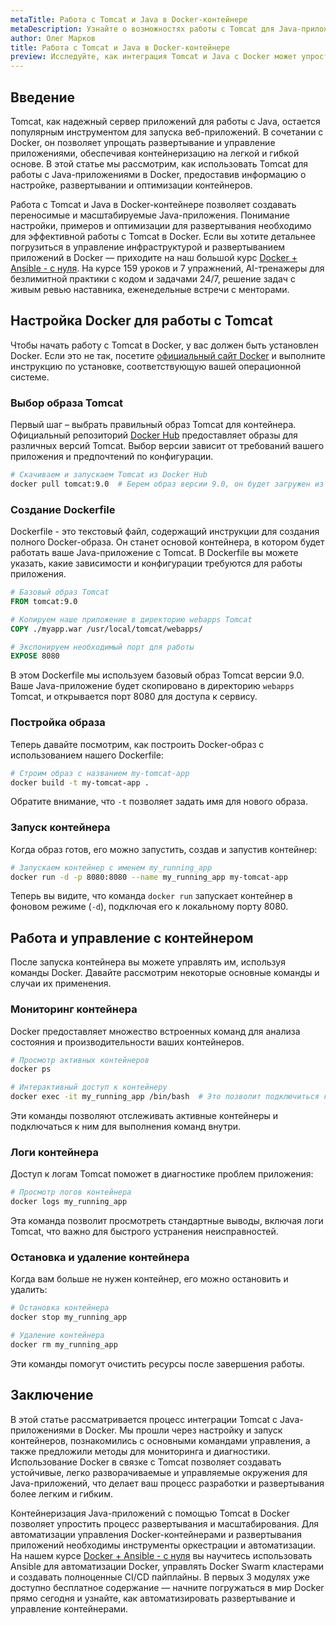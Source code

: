 ```yaml
---
metaTitle: Работа с Tomcat и Java в Docker-контейнере
metaDescription: Узнайте о возможностях работы с Tomcat для Java-приложений в Docker-контейнерах - настройка, примеры и оптимизация для развертывания
author: Олег Марков
title: Работа с Tomcat и Java в Docker-контейнере
preview: Исследуйте, как интеграция Tomcat и Java с Docker может упростить развертывание и управление приложениями. Примеры, настройки и лучшие практики помогут вам освоить этот процесс
---
```


## Введение

Tomcat, как надежный сервер приложений для работы с Java, остается популярным инструментом для запуска веб-приложений. В сочетании с Docker, он позволяет упрощать развертывание и управление приложениями, обеспечивая контейнеризацию на легкой и гибкой основе. В этой статье мы рассмотрим, как использовать Tomcat для работы с Java-приложениями в Docker, предоставив информацию о настройке, развертывании и оптимизации контейнеров.

Работа с Tomcat и Java в Docker-контейнере позволяет создавать переносимые и масштабируемые Java-приложения. Понимание настройки, примеров и оптимизации для развертывания необходимо для эффективной работы с Tomcat в Docker. Если вы хотите детальнее погрузиться в управление инфраструктурой и развертыванием приложений в Docker — приходите на наш большой курс [Docker + Ansible - с нуля](https://purpleschool.ru/course/docker?utm_source=knowledgebase&utm_medium=text&utm_campaign=Rabota_s_Tomcat_i_Java_v_Docker-kontejnere). На курсе 159 уроков и 7 упражнений, AI-тренажеры для безлимитной практики с кодом и задачами 24/7, решение задач с живым ревью наставника, еженедельные встречи с менторами.

## Настройка Docker для работы с Tomcat

Чтобы начать работу с Tomcat в Docker, у вас должен быть установлен Docker. Если это не так, посетите [официальный сайт Docker](https://docs.docker.com/get-docker/) и выполните инструкцию по установке, соответствующую вашей операционной системе.

### Выбор образа Tomcat

Первый шаг – выбрать правильный образ Tomcat для контейнера. Официальный репозиторий [Docker Hub](https://hub.docker.com/_/tomcat) предоставляет образы для различных версий Tomcat. Выбор версии зависит от требований вашего приложения и предпочтений по конфигурации.

```bash
# Скачиваем и запускаем Tomcat из Docker Hub
docker pull tomcat:9.0  # Берем образ версии 9.0, он будет загружен из Docker Hub
```

### Создание Dockerfile

Dockerfile - это текстовый файл, содержащий инструкции для создания полного Docker-образа. Он станет основой контейнера, в котором будет работать ваше Java-приложение с Tomcat. В Dockerfile вы можете указать, какие зависимости и конфигурации требуются для работы приложения.

```dockerfile
# Базовый образ Tomcat
FROM tomcat:9.0

# Копируем наше приложение в директорию webapps Tomcat
COPY ./myapp.war /usr/local/tomcat/webapps/

# Экспонируем необходимый порт для работы
EXPOSE 8080
```

В этом Dockerfile мы используем базовый образ Tomcat версии 9.0. Ваше Java-приложение будет скопировано в директорию `webapps` Tomcat, и открывается порт 8080 для доступа к сервису.

### Постройка образа

Теперь давайте посмотрим, как построить Docker-образ с использованием нашего Dockerfile:

```bash
# Строим образ с названием my-tomcat-app
docker build -t my-tomcat-app .
```
Обратите внимание, что `-t` позволяет задать имя для нового образа.

### Запуск контейнера

Когда образ готов, его можно запустить, создав и запустив контейнер:

```bash
# Запускаем контейнер с именем my_running_app
docker run -d -p 8080:8080 --name my_running_app my-tomcat-app
```

Теперь вы видите, что команда `docker run` запускает контейнер в фоновом режиме (`-d`), подключая его к локальному порту 8080.

## Работа и управление с контейнером

После запуска контейнера вы можете управлять им, используя команды Docker. Давайте рассмотрим некоторые основные команды и случаи их применения.

### Мониторинг контейнера

Docker предоставляет множество встроенных команд для анализа состояния и производительности ваших контейнеров.

```bash
# Просмотр активных контейнеров
docker ps

# Интерактивный доступ к контейнеру
docker exec -it my_running_app /bin/bash  # Это позволит подключиться к работающему контейнеру
```

Эти команды позволяют отслеживать активные контейнеры и подключаться к ним для выполнения команд внутри.

### Логи контейнера

Доступ к логам Tomcat поможет в диагностике проблем приложения:

```bash
# Просмотр логов контейнера
docker logs my_running_app
```

Эта команда позволит просмотреть стандартные выводы, включая логи Tomcat, что важно для быстрого устранения неисправностей.

### Остановка и удаление контейнера

Когда вам больше не нужен контейнер, его можно остановить и удалить:

```bash
# Остановка контейнера
docker stop my_running_app

# Удаление контейнера
docker rm my_running_app
```

Эти команды помогут очистить ресурсы после завершения работы.

## Заключение

В этой статье рассматривается процесс интеграции Tomcat с Java-приложениями в Docker. Мы прошли через настройку и запуск контейнеров, познакомились с основными командами управления, а также предложили методы для мониторинга и диагностики. Использование Docker в связке с Tomcat позволяет создавать устойчивые, легко разворачиваемые и управляемые окружения для Java-приложений, что делает ваш процесс разработки и развертывания более легким и гибким.

Контейнеризация Java-приложений с помощью Tomcat в Docker позволяет упростить процесс развертывания и масштабирования. Для автоматизации управления Docker-контейнерами и развертывания приложений необходимы инструменты оркестрации и автоматизации. На нашем курсе [Docker + Ansible - с нуля](https://purpleschool.ru/course/docker?utm_source=knowledgebase&utm_medium=text&utm_campaign=Rabota_s_Tomcat_i_Java_v_Docker-kontejnere) вы научитесь использовать Ansible для автоматизации Docker, управлять Docker Swarm кластерами и создавать полноценные CI/CD пайплайны. В первых 3 модулях уже доступно бесплатное содержание — начните погружаться в мир Docker прямо сегодня и узнайте, как автоматизировать развертывание и управление контейнерами.
